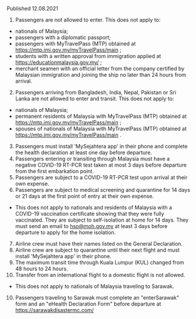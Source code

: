 Published 12.08.2021
1. Passengers are not allowed to enter.
This does not apply to:
- nationals of Malaysia;
- passengers with a diplomatic passport;
- passengers with MyTravelPass (MTP) obtained at <a href="https://mtp.imi.gov.my/myTravelPass/main">https://mtp.imi.gov.my/myTravelPass/main</a> ;
- students with a written approval from immigration applied at <a href="https://educationmalaysia.gov.my/">https://educationmalaysia.gov.my/</a> ;
- merchant seamen with an official letter from the company certified by Malaysian immigration and joining the ship no later than 24 hours from arrival.
2. Passengers arriving from Bangladesh, India, Nepal, Pakistan or Sri Lanka are not allowed to enter and transit.
This does not apply to:
- nationals of Malaysia;
- permanent residents of Malaysia with MyTravelPass (MTP) obtained at <a href="https://mtp.imi.gov.my/myTravelPass/main">https://mtp.imi.gov.my/myTravelPass/main</a> ;
- spouses of nationals of Malaysia with MyTravelPass (MTP) obtained at <a href="https://mtp.imi.gov.my/myTravelPass/main">https://mtp.imi.gov.my/myTravelPass/main</a> .
3. Passengers must install 'MySejahtera app' in their phone and complete the health declaration at least one day before departure.
4. Passengers entering or transiting through Malaysia must have a negative COVID-19 RT-PCR test taken at most 3 days before departure from the first embarkation point.
5. Passengers are subject to a COVID-19 RT-PCR test upon arrival at their own expense.
6. Passengers are subject to medical screening and quarantine for 14 days or 21 days at the first point of entry at their own expense.
- This does not apply to nationals and residents of Malaysia with a COVID-19 vaccination certificate showing that they were fully vaccinated. They are subject to self-isolation at home for 14 days. They must send an email to <a href="mailto:hso@moh.gov.my">hso@moh.gov.my</a> at least 3 days before departure to apply for the home isolation.
7. Airline crew must have their names listed on the General Declaration.
8. Airline crew are subject to quarantine until their next flight and must install 'MySejahtera app' in their phone.
9. The maximum transit time through Kuala Lumpur (KUL) changed from 48 hours to 24 hours.
10. Transfer from an international flight to a domestic flight is not allowed.
- This does not apply to nationals of Malaysia traveling to Sarawak.
10. Passengers traveling to Sarawak must complete an "enterSarawak" form and an "eHealth Declaration Form" before departure at <a href="https://sarawakdisastermc.com/">https://sarawakdisastermc.com/</a> 

